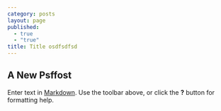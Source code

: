 ```yaml
---
category: posts
layout: page
published: 
  - true
  - "true"
title: Title osdfsdfsd
---
```


## A New Psffost

Enter text in [Markdown](http://daringfireball.net/projects/markdown/). Use the toolbar above, or click the **?** button for formatting help.
